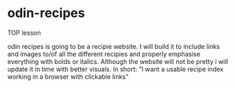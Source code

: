 # odin-recipes
TOP lesson

odin recipes is going to be a recipie website. I will build it to include links and images to/of all the different recipies and properly emphasise everything with bolds or italics. Although the website will not be pretty i will update it in time with better visuals. In short: "I want a usable recipe index working in a browser with clickable links"